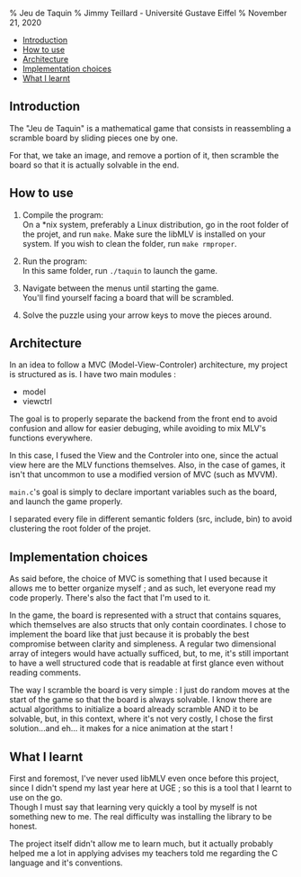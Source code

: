 % Jeu de Taquin
% Jimmy Teillard - Université Gustave Eiffel
% November 21, 2020

* [Introduction](#introduction)
* [How to use](#how-to-use)
* [Architecture](#architecture)
* [Implementation choices](#implementation-choices)
* [What I learnt](#what-i-learnt)

## Introduction

The "Jeu de Taquin" is a mathematical game that consists in reassembling a scramble board by sliding pieces one by one.

For that, we take an image, and remove a portion of it, then scramble the board so that it is actually solvable in the end.

## How to use

1. Compile the program:\
    On a *nix system, preferably a Linux distribution, go in the root folder of the projet, and run `make`. Make sure the libMLV is installed on your system. If you wish to clean the folder, run `make rmproper`.

2. Run the program:\
    In this same folder, run `./taquin` to launch the game.

3. Navigate between the menus until starting the game.\
    You'll find yourself facing a board that will be scrambled.

4. Solve the puzzle using your arrow keys to move the pieces around.

## Architecture

In an idea to follow a MVC (Model-View-Controler) architecture, my project is structured as is. I have two main modules :
* model
* viewctrl

The goal is to properly separate the backend from the front end to avoid confusion and allow for easier debuging, while avoiding to mix MLV's functions everywhere.

In this case, I fused the View and the Controler into one, since the actual view here are the MLV functions themselves. Also, in the case of games, it isn't that uncommon to use a modified version of MVC (such as MVVM).

`main.c`'s goal is simply to declare important variables such as the board, and launch the game properly.

I separated every file in different semantic folders (src, include, bin) to avoid clustering the root folder of the projet.

## Implementation choices

As said before, the choice of MVC is something that I used because it allows me to better organize myself ; and as such, let everyone read my code properly. There's also the fact that I'm used to it.

In the game, the board is represented with a struct that contains squares, which themselves are also structs that only contain coordinates. I chose to implement the board like that just because it is probably the best compromise between clarity and simpleness. A regular two dimensional array of integers would have actually sufficed, but, to me, it's still important to have a well structured code that is readable at first glance even without reading comments.

The way I scramble the board is very simple : I just do random moves at the start of the game so that the board is always solvable. I know there are actual algorithms to initialize a board already scramble AND it to be solvable, but, in this context, where it's not very costly, I chose the first solution...and eh... it makes for a nice animation at the start !

## What I learnt

First and foremost, I've never used libMLV even once before this project, since I didn't spend my last year here at UGE ; so this is a tool that I learnt to use on the go.\
Though I must say that learning very quickly a tool by myself is not something new to me. The real difficulty was installing the library to be honest.

The project itself didn't allow me to learn much, but it actually probably helped me a lot in applying advises my teachers told me regarding the C language and it's conventions.